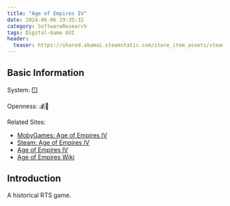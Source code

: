 ```yaml
---
title: "Age of Empires IV"
date: 2024-06-06 19:35:32
category: SoftwareResearch
tags: Digital-Game GUI
header:
  teaser: https://shared.akamai.steamstatic.com/store_item_assets/steam/apps/1466860/header.jpg?t=1708710025
---
```


## Basic Information

System: 🪟

Openness: 💰📕

Related Sites:

* [MobyGames: Age of Empires IV](https://www.mobygames.com/game/174359/age-of-empires-iv/)
* [Steam: Age of Empires IV](https://store.steampowered.com/app/1466860/Age_of_Empires_IV_Anniversary_Edition/)
* [Age of Empires IV](https://www.ageofempires.com/games/age-of-empires-iv/)
* [Age of Empires Wiki](https://ageofempires.fandom.com/wiki/Age_of_Empires_Series_Wiki)

## Introduction

A historical RTS game.
